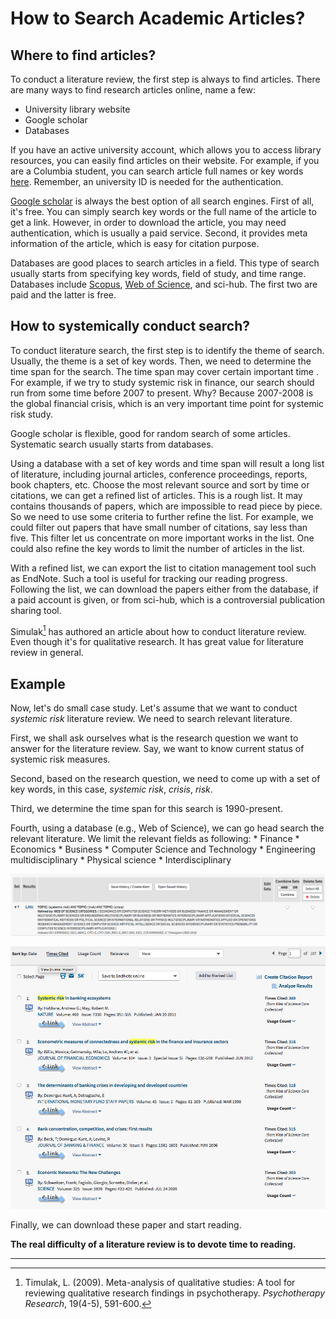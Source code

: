 # How to Search Academic Articles?

## Where to find articles?

To conduct a literature review, the first step is always to find articles. There are many ways to find research articles online, name a few:

+ University library website
+ Google scholar
+ Databases

If you have an active university account, which allows you to access library resources, you can easily find articles on their website. For example, if you are a Columbia student, you can search article full names or key words [here](http://library.columbia.edu). Remember, an university ID is needed for the authentication.

[Google scholar](https://scholar.google.com) is always the best option of all search engines. First of all, it's free. You can simply search key words or the full name of the article to get a link. However, in order to download the article, you may need authentication, which is usually a paid service. Second, it provides meta information of the article, which is easy for citation purpose.

Databases are good places to search articles in a field. This type of search usually starts from specifying key words, field of study, and time range. Databases include [Scopus](https://www.scopus.com), [Web of Science](https://login.webofknowledge.com), and sci-hub. The first two are paid and the latter is free. 

## How to systemically conduct search?

To conduct literature search, the first step is to identify the theme of search. Usually, the theme is a set of key words. Then, we need to determine the time span for the search. The time span may cover certain important time . For example, if we try to study systemic risk in finance, our search should run from some time before 2007 to present. Why? Because 2007-2008 is the global financial crisis, which is an very important time point for systemic risk study.

Google scholar is flexible, good for random search of some articles. Systematic search usually starts from databases. 

Using a database with a set of key words and time span will result a long list of literature, including journal articles, conference proceedings, reports, book chapters, etc. Choose the most relevant source and sort by time or citations, we can get a refined list of articles. This is a rough list. It may contains thousands of papers, which are impossible to read piece by piece. So we need to use some criteria to further refine the list. For example, we could filter out papers that have small number of citations, say less than five. This filter let us concentrate on more important works in the list. One could also refine the key words to limit the number of articles in the list.

With a refined list, we can export the list to citation management tool such as EndNote. Such a tool is useful for tracking our reading progress. Following the list, we can download the papers either from the database, if a paid account is given, or from sci-hub, which is a controversial publication sharing tool.

Simulak[^1] has authored an article about how to conduct literature review. Even though it's for qualitative research. It has great value for literature review in general.

## Example

Now, let's do small case study. Let's assume that we want to conduct *systemic risk* literature review. We need to search relevant literature.

First, we shall ask ourselves what is the research question we want to answer for the literature review. Say, we want to know current status of systemic risk measures.

Second, based on the research question, we need to come up with a set of key words, in this case, *systemic risk*, *crisis*, *risk*.

Third, we determine the time span for this search is 1990-present.

Fourth, using a database (e.g., Web of Science), we can go head search the relevant literature. We limit the relevant fields as following:
    * Finance
    * Economics
    * Business
    * Computer Science and Technology
    * Engineering multidisciplinary
    * Physical science
    * Interdisciplinary

![alt text]( ../assets/images/webofscience-1.png "Refined search")

![alt text]( ../assets/images/webofscience-2.png "Search results (partial)")

Finally, we can download these paper and start reading.

**The real difficulty of a literature review is to devote time to reading.**


--------
[^1]: Timulak, L. (2009). Meta-analysis of qualitative studies: A tool for reviewing qualitative research findings in psychotherapy. *Psychotherapy Research*, 19(4-5), 591-600. 

<script type="text/javascript" async
  src="https://cdn.mathjax.org/mathjax/latest/MathJax.js?config=TeX-MML-AM_CHTML">
</script>